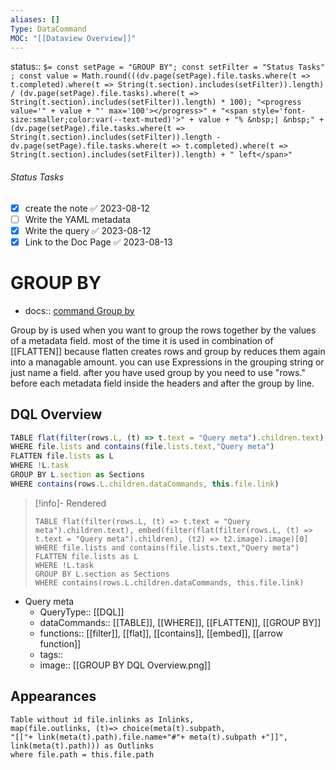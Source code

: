 ```yaml
---
aliases: []
Type: DataCommand
MOC: "[[Dataview Overview]]"
---
```


status::  `$= const setPage = "GROUP BY"; const setFilter = "Status Tasks" ; const value = Math.round(((dv.page(setPage).file.tasks.where(t => t.completed).where(t => String(t.section).includes(setFilter)).length) / (dv.page(setPage).file.tasks).where(t => String(t.section).includes(setFilter)).length) * 100); "<progress value='" + value + "' max='100'></progress>" + "<span style='font-size:smaller;color:var(--text-muted)'>" + value + "% &nbsp;| &nbsp;" + (dv.page(setPage).file.tasks.where(t => String(t.section).includes(setFilter)).length - dv.page(setPage).file.tasks.where(t => t.completed).where(t => String(t.section).includes(setFilter)).length) + " left</span>" `

###### Status Tasks
- [x] create the note ✅ 2023-08-12
- [ ] Write the YAML metadata
- [x] Write the query ✅ 2023-08-12
- [x] Link to the Doc Page ✅ 2023-08-13

# GROUP BY

- docs:: [command Group by](https://blacksmithgu.github.io/obsidian-dataview/queries/data-commands/#group-by)

Group by is used when you want to group the rows together by the values of a metadata field.
most of the time it is used in combination of [[FLATTEN]] because flatten creates rows and group by reduces them again into a managable amount.
you can use Expressions in the grouping string or just name a field.
after you have used group by you need to use "rows." before each metadata field inside the headers and after the group by line.


## DQL Overview

```js 
TABLE flat(filter(rows.L, (t) => t.text = "Query meta").children.text), embed(filter(flat(filter(rows.L, (t) => t.text = "Query meta").children), (t2) => t2.image).image)[0]
WHERE file.lists and contains(file.lists.text,"Query meta")
FLATTEN file.lists as L
WHERE !L.task
GROUP BY L.section as Sections
WHERE contains(rows.L.children.dataCommands, this.file.link)
```

>[!info]- Rendered
>```dataview
>TABLE flat(filter(rows.L, (t) => t.text = "Query meta").children.text), embed(filter(flat(filter(rows.L, (t) => t.text = "Query meta").children), (t2) => t2.image).image)[0]
>WHERE file.lists and contains(file.lists.text,"Query meta")
>FLATTEN file.lists as L
>WHERE !L.task
>GROUP BY L.section as Sections
>WHERE contains(rows.L.children.dataCommands, this.file.link)
>```

- Query meta
    - QueryType:: [[DQL]]
    - dataCommands:: [[TABLE]], [[WHERE]], [[FLATTEN]], [[GROUP BY]]
    - functions:: [[filter]], [[flat]], [[contains]], [[embed]], [[arrow function]]
    - tags:: 
    - image:: [[GROUP BY DQL Overview.png]]



## Appearances

```dataview
Table without id file.inlinks as Inlinks, 
map(file.outlinks, (t)=> choice(meta(t).subpath, 
"[["+ link(meta(t).path).file.name+"#"+ meta(t).subpath +"]]", 
link(meta(t).path))) as Outlinks
where file.path = this.file.path
```


























